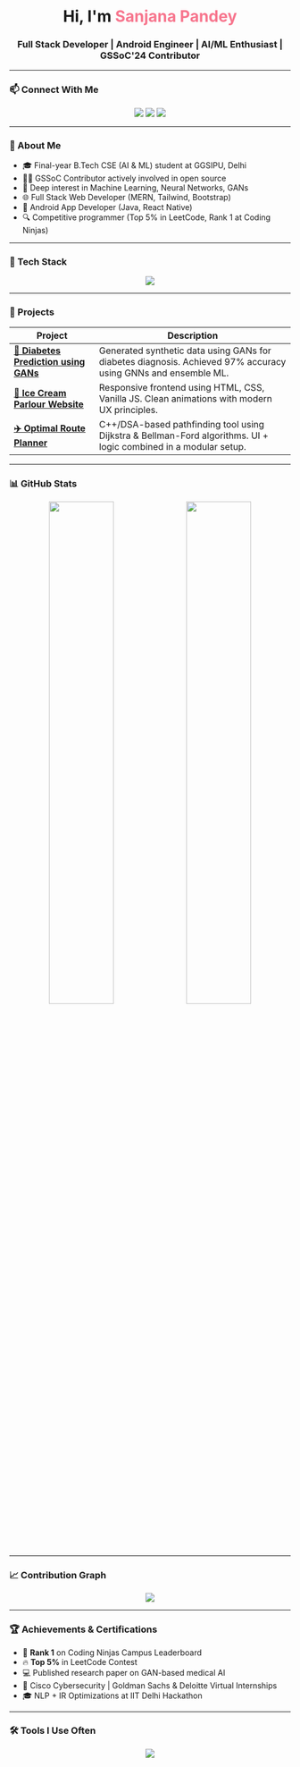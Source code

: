 <!-- Intro Header -->
<h1 align="center">Hi, I'm <span style="color:#f7768e">Sanjana Pandey</span></h1>
<h3 align="center">Full Stack Developer | Android Engineer | AI/ML Enthusiast | GSSoC'24 Contributor</h3>

---

### 📫 Connect With Me

<p align="center">
  <a href="https://linkedin.com/in/sanjanapandeyy" target="_blank"><img src="https://img.shields.io/badge/-LinkedIn-0A66C2?style=for-the-badge&logo=linkedin&logoColor=white"/></a>
  <a href="mailto:sanjanapandey5683@gmail.com"><img src="https://img.shields.io/badge/-Gmail-D14836?style=for-the-badge&logo=gmail&logoColor=white"/></a>
  <a href="https://github.com/sanjanaapandey"><img src="https://img.shields.io/badge/-GitHub-181717?style=for-the-badge&logo=github&logoColor=white"/></a>
</p>

---

### 💼 About Me

- 🎓 Final-year B.Tech CSE (AI & ML) student at GGSIPU, Delhi  
- 👩‍💻 GSSoC Contributor actively involved in open source  
- 🧠 Deep interest in Machine Learning, Neural Networks, GANs  
- 🌐 Full Stack Web Developer (MERN, Tailwind, Bootstrap)  
- 📱 Android App Developer (Java, React Native)  
- 🔍 Competitive programmer (Top 5% in LeetCode, Rank 1 at Coding Ninjas)

---

### 🧠 Tech Stack

<p align="center">
  <img src="https://skillicons.dev/icons?i=html,css,js,java,python,cpp,react,tailwind,bootstrap,nodejs,express,mysql,postgresql,firebase,jupyter,androidstudio,git,vscode" />
</p>

---

### 🚀 Projects

| Project | Description |
|--------|-------------|
| [**🧠 Diabetes Prediction using GANs**](https://github.com/sanjanaapandey/DiabetesPrediction-Project-using-GANs) | Generated synthetic data using GANs for diabetes diagnosis. Achieved 97% accuracy using GNNs and ensemble ML. |
| [**🍦 Ice Cream Parlour Website**](https://github.com/sanjanaapandey/ice-cream-parlour-website) | Responsive frontend using HTML, CSS, Vanilla JS. Clean animations with modern UX principles. |
| [**✈️ Optimal Route Planner**](https://github.com/sanjanaapandey/Optimal-Air-route-planner) | C++/DSA-based pathfinding tool using Dijkstra & Bellman-Ford algorithms. UI + logic combined in a modular setup. |

---

### 📊 GitHub Stats

<p align="center">
  <img src="https://github-readme-stats.vercel.app/api?username=sanjanaapandey&show_icons=true&theme=tokyonight&hide_border=true&count_private=true" width="48%" />
  <img src="https://github-readme-streak-stats.herokuapp.com?user=sanjanaapandey&theme=tokyonight&hide_border=true" width="48%" />
</p>

---

### 📈 Contribution Graph

<p align="center">
  <img src="https://github-readme-activity-graph.vercel.app/graph?username=sanjanaapandey&theme=react-dark&hide_border=true&area=true" />
</p>

---

### 🏆 Achievements & Certifications

- 🥇 **Rank 1** on Coding Ninjas Campus Leaderboard  
- 🔥 **Top 5%** in LeetCode Contest  
- 💻 Published research paper on GAN-based medical AI  
- 📜 Cisco Cybersecurity | Goldman Sachs & Deloitte Virtual Internships  
- 🎓 NLP + IR Optimizations at IIT Delhi Hackathon

---

### 🛠 Tools I Use Often

<p align="center">
  <img src="https://skillicons.dev/icons?i=git,github,vscode,androidstudio,figma,linux,postman" />
</p>

